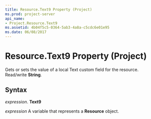 ```yaml
---
title: Resource.Text9 Property (Project)
ms.prod: project-server
api_name:
- Project.Resource.Text9
ms.assetid: 4b04f5c5-0364-5ab3-4a8a-c5cdc6e01e95
ms.date: 06/08/2017
---
```



# Resource.Text9 Property (Project)

Gets or sets the value of a local Text custom field for the resource. Read/write  **String**.


## Syntax

 _expression_. **Text9**

 _expression_ A variable that represents a **Resource** object.


